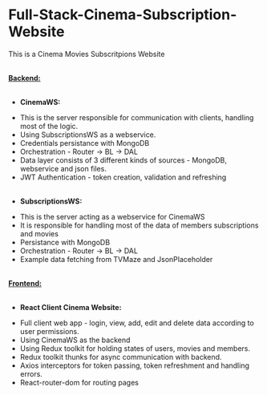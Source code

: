 # Full-Stack-Cinema-Subscription-Website

This is a Cinema Movies Subscritpions Website <br/> <br/>

<ins>**Backend:**</ins> <br/> <br/>

* **CinemaWS:** <br/>
- This is the server responsible for communication with clients, handling most of the logic. <br/>
- Using SubscriptionsWS as a webservice. <br/>
- Credentials persistance with MongoDB <br/>
- Orchestration - Router -> BL -> DAL <br/>
- Data layer consists of 3 different kinds of sources - MongoDB, webservice and json files. <br/>
- JWT Authentication - token creation, validation and refreshing <br/> <br/>

* **SubscriptionsWS:** <br/>
- This is the server acting as a webservice for CinemaWS <br/>
- It is responsible for handling most of the data of members subscriptions and movies <br/>
- Persistance with MongoDB <br/>
- Orchestration - Router -> BL -> DAL <br/>
- Example data fetching from TVMaze and JsonPlaceholder <br/> <br/>

**<ins>Frontend:</ins>** <br/> <br/>

* **React Client Cinema Website:** <br/>
- Full client web app - login, view, add, edit and delete data according to user permissions. <br/>
- Using CinemaWS as the backend <br/>
- Using Redux toolkit for holding states of users, movies and members. <br/>
- Redux toolkit thunks for async communication with backend. <br/>
- Axios interceptors for token passing, token refreshment and handling errors. <br/>
- React-router-dom for routing pages <br/>
